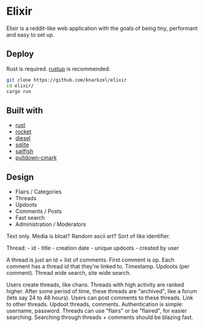 # Elixir

Elixir is a reddit-like web application with the goals of being tiny, performant and easy to set up.

## Deploy

Rust is required. [rustup](https://rustup.rs/) is recommended.

```bash
git clone https://github.com/knarkzel/elixir
cd elixir/
cargo run
```

## Built with

- [rust](https://www.rust-lang.org/)
- [rocket](https://rocket.rs/)
- [diesel](http://diesel.rs/)
- [sqlite](https://www.sqlite.org/index.html)
- [sailfish](https://sailfish.netlify.app/en/)
- [pulldown-cmark](https://github.com/raphlinus/pulldown-cmark)

## Design

- Flairs / Categories
- Threads
- Updoots
- Comments / Posts
- Fast search
- Administration / Moderators

Text only. Media is bloat?
Random ascii art? Sort of like identifier.

Thread:
    - id
    - title
    - creation date
    - unique updoots
    - created by user

A thread is just an id + list of comments. First comment is op. Each comment
has a thread id that they're linked to. Timestamp. Updoots (per comment).
Thread wide search, site wide search.

Users create threads, like chans. Threads with high activity are ranked higher.
After some period of time, these threads are "archived", like a forum (lets say
24 to 48 hours).  Users can post comments to these threads. Link to other
threads. Updoot threads, comments.  Authentication is simple: username,
password. Threads can use "flairs" or be "flaired", for easier searching.
Searching through threads + comments should be blazing fast.
